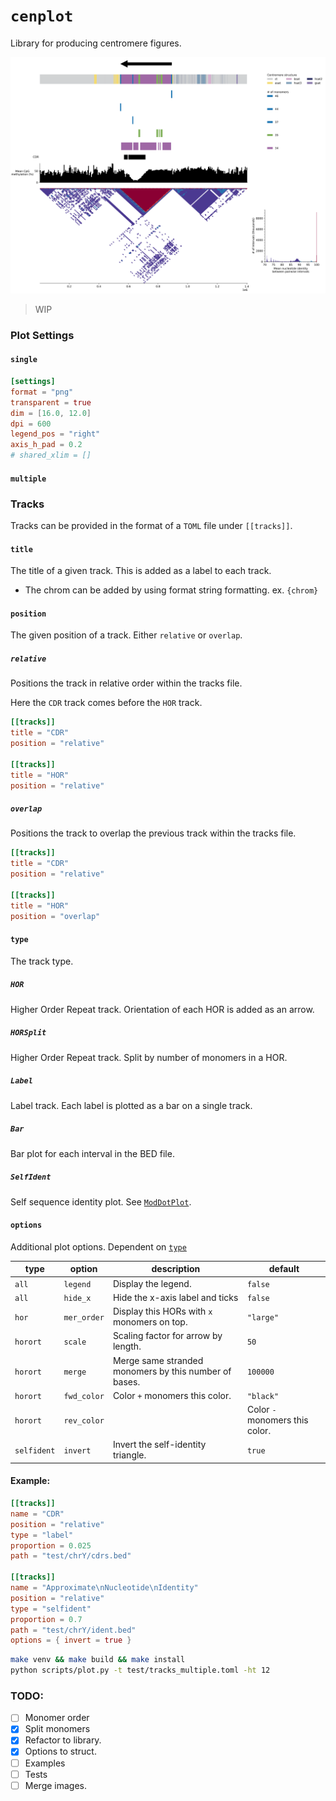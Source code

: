 # `cenplot`
Library for producing centromere figures.

![](docs/example_multiple.png)

> WIP

### Plot Settings

#### `single`
```toml
[settings]
format = "png"
transparent = true
dim = [16.0, 12.0]
dpi = 600
legend_pos = "right"
axis_h_pad = 0.2
# shared_xlim = []
```

#### `multiple`

### Tracks
Tracks can be provided in the format of a `TOML` file under `[[tracks]]`.

#### `title`
The title of a given track. This is added as a label to each track.
* The chrom can be added by using format string formatting. ex. `{chrom}`

#### `position`
The given position of a track. Either `relative` or `overlap`.

##### `relative`
Positions the track in relative order within the tracks file.

Here the `CDR` track comes before the `HOR` track.
```toml
[[tracks]]
title = "CDR"
position = "relative"

[[tracks]]
title = "HOR"
position = "relative"
```

##### `overlap`
Positions the track to overlap the previous track within the tracks file.

```toml
[[tracks]]
title = "CDR"
position = "relative"

[[tracks]]
title = "HOR"
position = "overlap"
```

#### `type`
The track type.

##### `HOR`
Higher Order Repeat track. Orientation of each HOR is added as an arrow.

##### `HORSplit`
Higher Order Repeat track. Split by number of monomers in a HOR.

##### `Label`
Label track. Each label is plotted as a bar on a single track.

##### `Bar`
Bar plot for each interval in the BED file.

##### `SelfIdent`
Self sequence identity plot. See [`ModDotPlot`](https://github.com/marbl/ModDotPlot).


#### `options`
Additional plot options. Dependent on [`type`](#type)

|type|option|description|default|
|-|-|-|-|
|`all`|`legend`|Display the legend.|`false`|
|`all`|`hide_x`|Hide the x-axis label and ticks|`false`|
|`hor`|`mer_order`|Display this HORs with `x` monomers on top.|`"large"`|
|`horort`|`scale`|Scaling factor for arrow by length.|`50`|
|`horort`|`merge`|Merge same stranded monomers by this number of bases.|`100000`|
|`horort`|`fwd_color`|Color `+` monomers this color.|`"black"`|
|`horort`|`rev_color`||Color `-` monomers this color.|`"black"`|
|`selfident`|`invert`|Invert the self-identity triangle.|`true`|

#### Example:
```toml
[[tracks]]
name = "CDR"
position = "relative"
type = "label"
proportion = 0.025
path = "test/chrY/cdrs.bed"

[[tracks]]
name = "Approximate\nNucleotide\nIdentity"
position = "relative"
type = "selfident"
proportion = 0.7
path = "test/chrY/ident.bed"
options = { invert = true }
```

```bash
make venv && make build && make install
python scripts/plot.py -t test/tracks_multiple.toml -ht 12
```

### TODO:
* [ ] Monomer order
* [x] Split monomers
* [x] Refactor to library.
* [x] Options to struct.
* [ ] Examples
* [ ] Tests
* [ ] Merge images.
